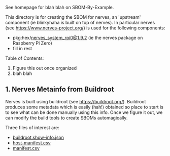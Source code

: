 See homepage for blah blah on SBOM-By-Example.

This directory is for creating the SBOM
for nerves, an 'upstream' component (ie blinkyhaha is built on top of nerves).
In particular nerves
(see https://www.nerves-project.org/)
is used for the following components:
- pkg:hex/nerves_system_rpi0@1.9.2 (ie the nerves package on Raspberry Pi Zero)
- fill in rest


Table of Contents:
1. Figure this out once organized
2. blah blah

## 1. Nerves Metainfo from Buildroot
 Nerves is built using buildroot
 (see https://buildroot.org/).
 Buildroot produces some metadata
 which is easily (hah!) obtained so place
 to start is to see what can be done
 manually using this info.
 Once we figure it out, we can modify
 the build tools to create SBOMs automagically.

 Three files of interest are:
 - [buildroot.show-info.json](./buildroot.show-info.json)
 - [host-manifest.csv](./host-manifest.csv)
 - [manifest.csv](./manifest.csv)

